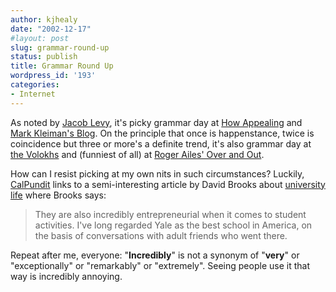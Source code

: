 ```yaml
---
author: kjhealy
date: "2002-12-17"
#layout: post
slug: grammar-round-up
status: publish
title: Grammar Round Up
wordpress_id: '193'
categories:
- Internet
---
```


As noted by [Jacob Levy](http://jacobtlevy.blogspot.com/2002_12_15_jacobtlevy_archive.html#86164872), it's picky grammar day at [How Appealing](http://appellateblog.blogspot.com/2002_12_01_appellateblog_archive.html#90060616) and [Mark Kleiman's Blog](http://markarkleiman.blogspot.com/2002_12_01_markarkleiman_archive.html#90060410). On the principle that once is happenstance, twice is coincidence but three or more's a definite trend, it's also grammar day at [the Volokhs](http://volokh.blogspot.com/2002_12_15_volokh_archive.html#90060858) and (funniest of all) at [Roger Ailes' Over and Out](http://rogerailes.blogspot.com/2002_12_15_rogerailes_archive.html#86151945).

How can I resist picking at my own nits in such circumstances? Luckily, [CalPundit](http://calpundit.blogspot.com/2002_12_15_calpundit_archive.html#86176499) links to a semi-interesting article by David Brooks about [university life](http://www.weeklystandard.com/Content/Public/Articles/000/000/002/017ickdp.asp) where Brooks says:

> They are also incredibly entrepreneurial when it comes to student activities. I've long regarded Yale as the best school in America, on the basis of conversations with adult friends who went there.

Repeat after me, everyone: "**Incredibly**" is not a synonym of "**very**" or "exceptionally" or "remarkably" or "extremely". Seeing people use it that way is incredibly annoying.
